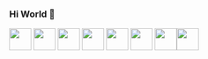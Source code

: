 ### Hi World 👋
<img src="https://cdn.jsdelivr.net/gh/devicons/devicon/icons/html5/html5-original-wordmark.svg" height="40" width="40"/> <img src="https://cdn.jsdelivr.net/gh/devicons/devicon/icons/css3/css3-original-wordmark.svg" height="40" width="40" /> <img src="https://cdn.jsdelivr.net/gh/devicons/devicon/icons/react/react-original.svg" height="40" width="40" /> <img src="https://cdn.jsdelivr.net/gh/devicons/devicon/icons/figma/figma-original.svg" height="40" width="40"  /> <img src="https://cdn.jsdelivr.net/gh/devicons/devicon/icons/javascript/javascript-original.svg" height="40" width="40" /> <img src="https://cdn.jsdelivr.net/gh/devicons/devicon/icons/typescript/typescript-original.svg" height="40" width="40" /> <img src="https://cdn.jsdelivr.net/gh/devicons/devicon/icons/photoshop/photoshop-plain.svg" height="40" width="40" /><img src="https://cdn.jsdelivr.net/gh/devicons/devicon/icons/illustrator/illustrator-plain.svg" height="40" width="40" />
          
          
          
          
            

          
          
          
          
          
          
